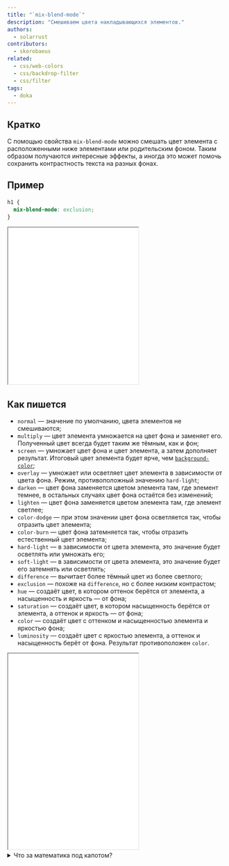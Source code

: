 ```yaml
---
title: "`mix-blend-mode`"
description: "Смешиваем цвета накладывающихся элементов."
authors:
  - solarrust
contributors:
  - skorobaeus
related:
  - css/web-colors
  - css/backdrop-filter
  - css/filter
tags:
  - doka
---
```


## Кратко

С помощью свойства `mix-blend-mode` можно смешать цвет элемента с расположенными ниже элементами или родительским фоном. Таким образом получаются интересные эффекты, а иногда это может помочь сохранить контрастность текста на разных фонах.

## Пример

```css
h1 {
  mix-blend-mode: exclusion;
}
```

<iframe title="Базовый пример" src="demos/base/" height="360"></iframe>

## Как пишется

- `normal` — значение по умолчанию, цвета элементов не смешиваются;
- `multiply` — цвет элемента умножается на цвет фона и заменяет его. Полученный цвет всегда будет таким же тёмным, как и фон;
- `screen` — умножает цвет фона и цвет элемента, а затем дополняет результат. Итоговый цвет элемента будет ярче, чем [`background-color`](/css/background-color/);
- `overlay` — умножает или осветляет цвет элемента в зависимости от цвета фона. Режим, противоположный значению `hard-light`;
- `darken` — цвет фона заменяется цветом элемента там, где элемент темнее, в остальных случаях цвет фона остаётся без изменений;
- `lighten` — цвет фона заменяется цветом элемента там, где элемент светлее;
- `color-dodge` — при этом значении цвет фона осветляется так, чтобы отразить цвет элемента;
- `color-burn` — цвет фона затемняется так, чтобы отразить естественный цвет элемента;
- `hard-light` — в зависимости от цвета элемента, это значение будет осветлять или умножать его;
- `soft-light` — в зависимости от цвета элемента, это значение будет его затемнять или осветлять;
- `difference` — вычитает более тёмный цвет из более светлого;
- `exclusion` — похоже на `difference`, но с более низким контрастом;
- `hue` — создаёт цвет, в котором оттенок берётся от элемента, а насыщенность и яркость — от фона;
- `saturation` — создаёт цвет, в котором насыщенность берётся от элемента, а оттенок и яркость — от фона;
- `color` — создаёт цвет с оттенком и насыщенностью элемента и яркостью фона;
- `luminosity` — создаёт цвет с яркостью элемента, а оттенок и насыщенность берёт от фона. Результат противоположен `color`.

<iframe title="Песочница" src="demos/playground/" height="450"></iframe>

<details>
  <summary>Что за математика под капотом?</summary>

  С технической точки зрения, режимы наложения это математические операции над цветовыми компонентами каждого пикселя изображения на экране.

  Давайте наложим голубой `rgb(46 154 255)` и розовый `rgb(244 152 173)` в режиме `multiply`.

  Перемножим значения каждого канала — red, green, blue — между собой и затем разделим на максимальное значение, которое может принимать канал — 255. Это делается для нормализации значений и получения результата в диапазоне от 0 до 255.

  R: (46 * 244) / 255 = 44.047 (округляем до 44)
  G: (154 * 152) / 255 = 92.075 (округляем до 92)
  B: (255 * 173) / 255 = 173

  Получится `rgb(44 92 173)`.

  ![Розовый и голубой цвета, наложенные друг на друга в режиме multiply](images/mix-blend-mode.png)

</details>
